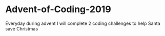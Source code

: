 # Advent-of-Coding-2019
Everyday during advent I will complete 2 coding challenges to help Santa save Christmas
